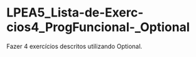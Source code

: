 # LPEA5_Lista-de-Exerc-cios4_ProgFuncional-_Optional
Fazer 4 exercícios descritos utilizando Optional.  
